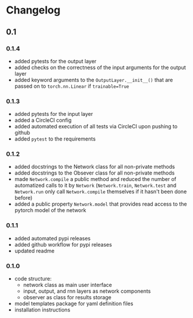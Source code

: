 # Changelog

## 0.1

### 0.1.4

- added pytests for the output layer
- added checks on the correctness of the input arguments for the output layer
- added keyword arguments to the `OutputLayer.__init__()` that are passed on to `torch.nn.Linear` if `trainable=True`

### 0.1.3

- added pytests for the input layer
- added a CircleCI config
- added automated execution of all tests via CircleCI upon pushing to github
- added `pytest` to the requirements

### 0.1.2

- added docstrings to the Network class for all non-private methods
- added docstrings to the Obsever class for all non-private methods
- made `Network.compile` a public method and reduced the number of automatized calls to it by `Network` (`Network.train`, `Network.test` and `Network.run` only call `Network.compile` themselves if it hasn't been done before)
- added a public property `Network.model` that provides read access to the pytorch model of the network

### 0.1.1

- added automated pypi releases
- added github workflow for pypi releases
- updated readme

### 0.1.0

- code structure: 
  - network class as main user interface
  - input, output, and rnn layers as network components
  - observer as class for results storage
- model templates package for yaml definition files
- installation instructions